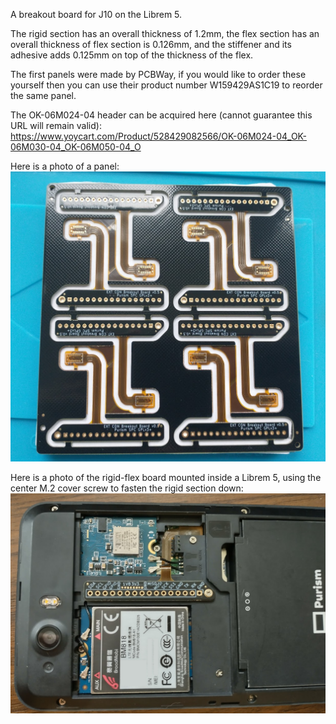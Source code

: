 A breakout board for J10 on the Librem 5.

The rigid section has an overall thickness of 1.2mm, the flex section has an overall thickness of flex section is 0.126mm, and the stiffener and its adhesive adds 0.125mm on top of the thickness of the flex.

The first panels were made by PCBWay, if you would like to order these yourself then you can use their product number W159429AS1C19 to reorder the same panel.

The OK-06M024-04 header can be acquired here (cannot guarantee this URL will remain valid): https://www.yoycart.com/Product/528429082566/OK-06M024-04_OK-06M030-04_OK-06M050-04_O

Here is a photo of a panel:
![Panel](./photos/panel.png)

Here is a photo of the rigid-flex board mounted inside a Librem 5, using the center M.2 cover screw to fasten the rigid section down:
![Mounted inside Librem 5](./photos/inside_phone.png)
